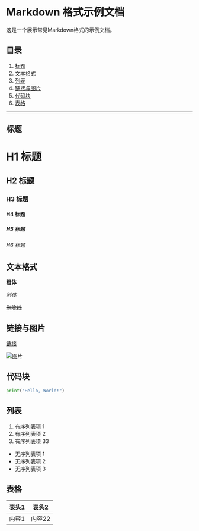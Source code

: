 # Markdown 格式示例文档

这是一个展示常见Markdown格式的示例文档。

## 目录
1. [标题](#标题)
2. [文本格式](#文本格式)
3. [列表](#列表)
4. [链接与图片](#链接与图片)
5. [代码块](#代码块)
6. [表格](#表格)

---

## 标题

# H1 标题

## H2 标题

### H3 标题

#### H4 标题

##### H5 标题

###### H6 标题

## 文本格式

**粗体**

*斜体*

~~删除线~~

## 链接与图片

[链接](https://www.example.com)

![图片](https://www.example.com/image.png)

## 代码块

```python
print("Hello, World!")
```

## 列表

1. 有序列表项 1
2. 有序列表项 2
3. 有序列表项 33

- 无序列表项 1
- 无序列表项 2
- 无序列表项 3

## 表格

| 表头1 | 表头2  |
| ----- | ------ |
| 内容1 | 内容22 |
